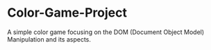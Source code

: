 # Color-Game-Project
A simple color game focusing on the DOM (Document Object Model) Manipulation and its aspects. 
